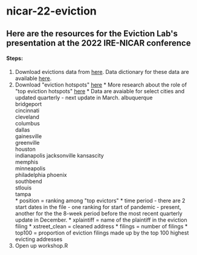 # nicar-22-eviction


## Here are the resources for the Eviction Lab's presentation at the 2022 IRE-NICAR conference 

#### Steps: 

1. Download evictions data from [here](https://evictionlab.org/eviction-tracking/get-the-data/). Data dictionary for these data are available [here](https://eviction-lab-data-downloads.s3.amazonaws.com/ets/data_dictionary_weekly_monthly.xlsx).
2. Download "eviction hotspots" [here](https://eviction-lab-data-downloads.s3.amazonaws.com/ets/hotspots_reports.zip)
        *  More research about the role of "top eviction hotspots" [here](https://evictionlab.org/top-evicting-landlords-drive-us-eviction-crisis/)
        *  Data are avaiable for select cities and updated quarterly - next update in March.
                                albuquerque  
                                bridgeport   
                                cincinnati   
                                cleveland    
                                columbus     
                                dallas   
                                gainesville  
                                greenville  
                                houston      
                                indianapolis 
                                jacksonville 
                                kansascity   
                                memphis      
                                minneapolis  
                                philadelphia 
                                phoenix      
                                southbend    
                                stlouis      
                                tampa     
          *  position = ranking among "top evictors"
          *  time period - there are 2 start dates in the file - one ranking for start of pandemic - present, another for the the 8-week period before the most recent quarterly update in December. 
          *  xplaintiff = name of the plaintiff in the eviction filing
          *  xstreet_clean = cleaned address 
          *  filings = number of filings 
          *  top100 = proportion of eviction filings made up by the top 100 highest evicting addresses
3. Open up workshop.R
